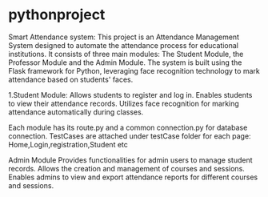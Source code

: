 # pythonproject
Smart Attendance system:
This project is an Attendance Management System designed to automate the attendance process for educational institutions. It consists of three main modules: The Student Module, the Professor Module and the Admin Module. The system is built using the Flask framework for Python, leveraging face recognition technology to mark attendance based on students' faces.

1.Student Module:
Allows students to register and log in.
Enables students to view their attendance records.
Utilizes face recognition for marking attendance automatically during classes.

Each module has its route.py and a common connection.py for database connection.
TestCases are attached under testCase folder for each page: Home,Login,registration,Student etc

Admin Module
Provides functionalities for admin users to manage student records.
Allows the creation and management of courses and sessions.
Enables admins to view and export attendance reports for different courses and sessions.
 